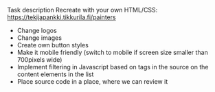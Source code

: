 Task description
Recreate with your own HTML/CSS: https://tekijapankki.tikkurila.fi/painters   
* Change logos
* Change images
* Create own button styles
* Make it mobile friendly (switch to mobile if screen size smaller than 700pixels wide)
* Implement filtering in Javascript based on tags in the source on the content elements in the list
* Place source code in a place, where we can review it